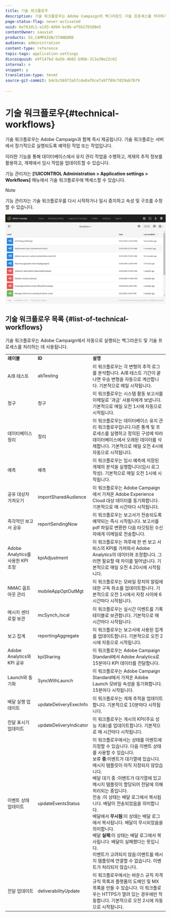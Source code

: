 ```yaml
---
title: 기술 워크플로우
description: 기술 워크플로우는 Adobe Campaign의 백그라운드 기술 프로세스를 처리하기 위해 고안된 즉시 사용 가능한 워크플로우로서, 플랫폼의 올바른 동작을 보장합니다.
page-status-flag: never-activated
uuid: 6e763dc1-e1d3-4d94-bc0b-ef5b1703d8e5
contentOwner: sauviat
products: SG_CAMPAIGN/STANDARD
audience: administration
content-type: reference
topic-tags: application-settings
discoiquuid: e9f147bd-6a5b-4b82-b9bb-311e38e22c62
internal: n
snippet: y
translation-type: tm+mt
source-git-commit: b4cbc56973a57cde8af6cefa9ff89c7d29ab7b79

---
```



# 기술 워크플로우{#technical-workflows}

기술 워크플로우는 Adobe Campaign과 함께 즉시 제공됩니다. 기술 워크플로는 서버에서 정기적으로 실행되도록 예약된 작업 또는 작업입니다.

이러한 기능을 통해 데이터베이스에서 유지 관리 작업을 수행하고, 게재의 추적 정보를 활용하고, 게재에서 임시 작업을 업데이트할 수 있습니다.

기능 관리자는 **[!UICONTROL Administration > Application settings > Workflows]** 메뉴에서 기술 워크플로우에 액세스할 수 있습니다.

>[!NOTE]
>
>기능 관리자는 기술 워크플로우를 다시 시작하거나 일시 중지하고 속성 및 구조를 수정할 수 있습니다.

![](assets/technical_workflows.png)

## 기술 워크플로우 목록 {#list-of-technical-workflows}

기술 워크플로우는 Adobe Campaign에서 자동으로 실행되는 백그라운드 및 기술 프로세스를 처리하는 데 사용됩니다.

<table> 
 <tbody> 
  <tr> 
   <td> <strong>레이블</strong><br /> </td> 
   <td> <strong>ID</strong><br /> </td> 
   <td> <strong>설명</strong><br /> </td> 
  </tr> 
  <tr> 
   <td> <span class="uicontrol">A/B 테스트</span><br /> </td> 
   <td> <span class="uicontrol">abTesting</span><br /> </td> 
   <td> 이 워크플로우는 각 변형의 추적 로그를 분석합니다. A/B 테스트 기간이 끝나면 우승 변형을 자동으로 계산합니다. 기본적으로 매일 시작됩니다.<br /> </td> 
  </tr> 
  <tr> 
   <td> <span class="uicontrol">청구</span><br /> </td> 
   <td> <span class="uicontrol">청구</span><br /> </td> 
   <td> 이 워크플로우는 시스템 활동 보고서를 이메일로 '과금' 사용자에게 보냅니다. 기본적으로 매일 오전 1시에 자동으로 시작됩니다.<br /> </td> 
  </tr> 
  <tr> 
   <td> <span class="uicontrol">데이터베이스 정리</span><br /> </td> 
   <td> <span class="uicontrol">정리</span><br /> </td> 
   <td> 이 워크플로우는 데이터베이스 유지 관리 워크플로우입니다.다른 통계 및 프로세스를 실행하고 정의된 구성에 따라 데이터베이스에서 오래된 데이터를 삭제합니다. 기본적으로 매일 오전 4시에 자동으로 시작됩니다.<br /> </td> 
  </tr> 
  <tr> 
   <td> <span class="uicontrol">예측</span><br /> </td> 
   <td> <span class="uicontrol">예측</span><br /> </td> 
   <td> 이 워크플로우는 임시 예측에 저장된 게재의 분석을 실행합니다(임시 로그 작성). 기본적으로 매일 오전 1시에 시작됩니다. <br /> </td> 
  </tr> 
  <tr> 
   <td> <span class="uicontrol">공유 대상자</span> 가져오기 <br /> </td> 
   <td> <span class="uicontrol">importSharedAudience</span><br /> </td> 
   <td> 이 워크플로우는 Adobe Campaign에서 가져온 Adobe Experience Cloud 대상 데이터를 동기화합니다. 기본적으로 매 시간마다 시작됩니다.<br /> </td> 
  </tr> 
  <tr> 
   <td> <span class="uicontrol">즉각적인 보고서 공유</span><br /> </td> 
   <td> <span class="uicontrol">reportSendingNow</span><br /> </td> 
   <td> 이 워크플로우는 보고서가 전송되도록 예약되는 즉시 시작됩니다. 보고서를 pdf 파일로 변환한 다음 타깃팅된 수신자에게 이메일로 전송합니다.<br /> </td> 
  </tr> 
  <tr> 
   <td> <span class="uicontrol">Adobe Analytics를 사용한 KPI 조정</span><br /> </td> 
   <td> <span class="uicontrol">kpiAdjustment</span><br /> </td> 
   <td> 이 워크플로우는 하루에 한 번 보고 서비스의 KPI를 가져와서 Adobe Analytics의 데이터와 조정합니다. 그러면 필요할 때 차이를 밀어냅니다. 기본적으로 매일 오전 4.20시에 시작됩니다.<br /> </td> 
  </tr> 
  <tr> 
   <td> <span class="uicontrol">NMAC 옵트아웃</span> 관리 <br /> </td> 
   <td> <span class="uicontrol">mobileAppOptOutMgt</span><br /> </td> 
   <td> 이 워크플로우는 모바일 장치의 알림에 대한 구독 취소를 업데이트합니다. 기본적으로 오전 1시에서 자정 사이에 6시간마다 시작됩니다.<br /> </td> 
  </tr> 
  <tr> 
   <td> <span class="uicontrol">메시지 센터 로컬 보관</span><br /> </td> 
   <td> <span class="uicontrol">mcSynch_local</span><br /> </td> 
   <td> 이 워크플로우는 실시간 이벤트를 기록 테이블로 보관합니다. 기본적으로 매 시간마다 시작됩니다.<br /> </td> 
  </tr> 
  <tr> 
   <td> <span class="uicontrol">보고 집계</span><br /> </td> 
   <td> <span class="uicontrol">reportingAggregate</span><br /> </td> 
   <td> 이 워크플로우는 보고서에 사용된 집계를 업데이트합니다. 기본적으로 오전 2시에 자동으로 시작됩니다.<br /> </td> 
  </tr> 
  <tr> 
   <td> <span class="uicontrol">Adobe Analytics와 KPI 공유</span><br /> </td> 
   <td> <span class="uicontrol">kpiSharing</span><br /> </td> 
   <td> 이 워크플로우는 Adobe Campaign Standard에서 Adobe Analytics로 15분마다 KPI 데이터를 전달합니다.<br /> </td> 
  </tr> 
    </tr> 
   <tr> 
   <td> <span class="uicontrol">Launch와</span> 동기화 <br /> </td> 
   <td> <span class="uicontrol">SyncWithLaunch</span><br /> </td> 
   <td> 이 워크플로우는 Adobe Campaign Standard에서 가져온 Adobe Launch 모바일 속성을 동기화합니다. 15분마다 시작됩니다.<br /> </td> 
  </tr>
  <tr> 
   <td> <span class="uicontrol">배달 실행</span> 업데이트 <br /> </td> 
   <td> <span class="uicontrol">updateDeliveryExecInfo</span><br /> </td> 
   <td> 이 워크플로우는 게재 추적을 업데이트합니다. 기본적으로 10분마다 시작됩니다.<br /> </td> 
  </tr> 
  <tr> 
   <td> <span class="uicontrol">전달 표시기</span> 업데이트 <br /> </td> 
   <td> <span class="uicontrol">updateDeliveryIndicator</span><br /> </td> 
   <td> 이 워크플로우는 게시의 KPI(주요 성능 지표)를 업데이트합니다. 기본적으로 매 시간마다 시작됩니다.<br /> </td> 
  </tr> 
  <tr> 
   <td> <span class="uicontrol">이벤트 상태</span> 업데이트 <br /> </td> 
   <td> <span class="uicontrol">updateEventsStatus</span><br /> </td> 
   <td> 이 워크플로우에서는 상태를 이벤트에 지정할 수 있습니다. 다음 이벤트 상태를 사용할 수 있습니다.<br /> 보류 <strong>중</strong>:이벤트가 대기열에 있습니다. 메시지 템플릿이 아직 지정되지 않았습니다.<br /> 배달 <span class="uicontrol">대기 중</span> :이벤트가 대기열에 있고 메시지 템플릿이 할당되어 전달에 의해 처리되는 중입니다.<br /> 전송 <strong></strong>:이 상태는 배달 로그에서 복사됩니다. 배달이 전송되었음을 의미합니다.<br /> 배달에서 <strong>무시됨</strong>:이 상태는 배달 로그에서 복사됩니다. 배달이 무시되었음을 의미합니다.<br /> 배달 <strong>실패</strong>:이 상태는 배달 로그에서 복사됩니다. 배달이 실패했다는 뜻입니다.<br /> <span class="uicontrol">이벤트가 고려되지</span> 않음:이벤트를 메시지 템플릿에 연결할 수 없습니다. 이벤트가 처리되지 않습니다.<br /> </td> 
  </tr> 
  <tr> 
   <td> <span class="uicontrol">전달</span> 업데이트 <br /> </td> 
   <td> <span class="uicontrol">deliverabilityUpdate</span><br /> </td> 
   <td> 이 워크플로우에서는 바운스 규칙 자격 규칙 목록과 플랫폼의 도메인 및 MX 목록을 만들 수 있습니다. 이 워크플로우는 HTTPS가 열려 있는 경우에만 작동합니다. 기본적으로 오전 2시에 자동으로 시작됩니다.<br /> </td> 
  </tr> 
 </tbody> 
</table>

